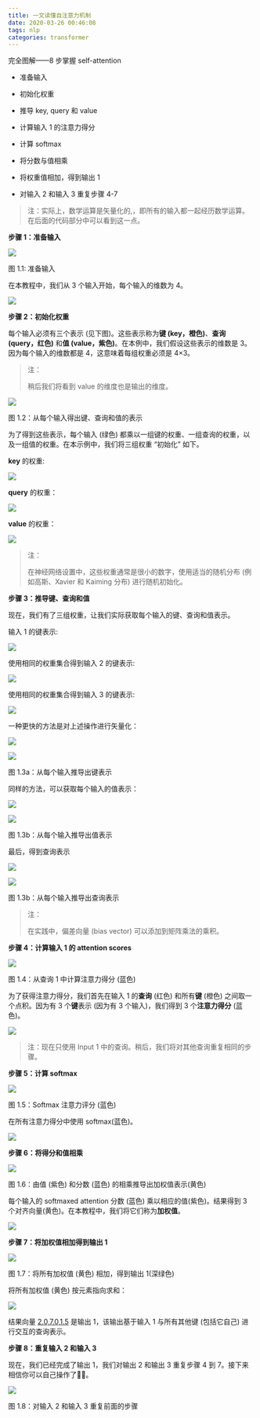 ```yaml
---
title: 一文读懂自注意力机制
date: 2020-03-26 00:46:08
tags: nlp
categories: transformer
---
```

完全图解——8 步掌握 self-attention

*   准备输入
    
*   初始化权重
    
*   推导 key, query 和 value
    
*   计算输入 1 的注意力得分
    
*   计算 softmax
    
*   将分数与值相乘
    
*   将权重值相加，得到输出 1
    
*   对输入 2 和输入 3 重复步骤 4-7
    

> 注：实际上，数学运算是矢量化的,，即所有的输入都一起经历数学运算。在后面的代码部分中可以看到这一点。

**步骤 1：准备输入**

![](https://mmbiz.qpic.cn/mmbiz_png/UicQ7HgWiaUb25aK6bdwziaLcxLWgQXoreOQicZClJhuJ5AVCUIjBpDK60ZYWO9ylicvj9ZFiclzEl9vicnkSXVUHReCg/640?wx_fmt=png)

图 1.1: 准备输入

在本教程中，我们从 3 个输入开始，每个输入的维数为 4。

![](https://mmbiz.qpic.cn/mmbiz_png/UicQ7HgWiaUb25aK6bdwziaLcxLWgQXoreOdOgaWXsVia1Bp223LjovwOXaZZRWVQChSRbB7pjicBIz3fc4H1F7MNibw/640?wx_fmt=png)

**步骤 2：初始化权重**

每个输入必须有三个表示 (见下图)。这些表示称为**键 (key，橙色)**、**查询 (query，红色)** 和**值 (value，紫色)**。在本例中，我们假设这些表示的维数是 3。因为每个输入的维数都是 4，这意味着每组权重必须是 4×3。

> 注：
> 
> 稍后我们将看到 value 的维度也是输出的维度。

![](https://mmbiz.qpic.cn/mmbiz_gif/UicQ7HgWiaUb25aK6bdwziaLcxLWgQXoreOQJv4gzSDiajGlq4KAW4tSatyNkjLgiaHaiaSLJgCwJfr8ANrNRia8edjfA/640?wx_fmt=gif)

图 1.2：从每个输入得出键、查询和值的表示

为了得到这些表示，每个输入 (绿色) 都乘以一组键的权重、一组查询的权重，以及一组值的权重。在本示例中，我们将三组权重 “初始化” 如下。

**key** 的权重:

![](https://mmbiz.qpic.cn/mmbiz_png/UicQ7HgWiaUb25aK6bdwziaLcxLWgQXoreOlxDFr3SpuUIic5NqPmyN9ybKJEKbxiciaCcSwRg4qZjmmpyRI9ibx6ERibA/640?wx_fmt=png)

**query** 的权重：

![](https://mmbiz.qpic.cn/mmbiz_png/UicQ7HgWiaUb25aK6bdwziaLcxLWgQXoreOuNgO0BwEyicxoZiaibeTwp0sO8jsmnx1m0efwAHkzbjvVZibsQConDBUVA/640?wx_fmt=png)

**value** 的权重：

![](https://mmbiz.qpic.cn/mmbiz_png/UicQ7HgWiaUb25aK6bdwziaLcxLWgQXoreOdbmVnxIrH2SCicELdDNxPDucDYHLxpq4PhmgtZZP2y3D29LArub6T9g/640?wx_fmt=png)

> 注：
> 
> 在神经网络设置中，这些权重通常是很小的数字，使用适当的随机分布 (例如高斯、Xavier 和 Kaiming 分布) 进行随机初始化。

**步骤 3：推导键、查询和值**

现在，我们有了三组权重，让我们实际获取每个输入的键、查询和值表示。

输入 1 的键表示:

![](https://mmbiz.qpic.cn/mmbiz_png/UicQ7HgWiaUb25aK6bdwziaLcxLWgQXoreOF2Lrx1lnZib0wjIicP0ib3eic2L1UnCiby90IG8j4M73zLtrCSLBy69h0bQ/640?wx_fmt=png)

使用相同的权重集合得到输入 2 的键表示:

![](https://mmbiz.qpic.cn/mmbiz_png/UicQ7HgWiaUb25aK6bdwziaLcxLWgQXoreO8woaT0sjLcicia6HibF3bUzbWOKhxBqYTteibSQiaTtPibXIs4z0V8wJ8NGw/640?wx_fmt=png)

使用相同的权重集合得到输入 3 的键表示:

![](https://mmbiz.qpic.cn/mmbiz_png/UicQ7HgWiaUb25aK6bdwziaLcxLWgQXoreO6oNztyA7IicU6KWd1RbTwXHF8k7x6T2Je1UGrwLWFSPCfCzMFzciao3Q/640?wx_fmt=png)

一种更快的方法是对上述操作进行矢量化：

![](https://mmbiz.qpic.cn/mmbiz_png/UicQ7HgWiaUb25aK6bdwziaLcxLWgQXoreOJEicibRaGcX8W5aauEiavoKlnhfv0Tiatw650FQbhp7we6kIOdrysXp7ibg/640?wx_fmt=png)

![](https://mmbiz.qpic.cn/mmbiz_gif/UicQ7HgWiaUb25aK6bdwziaLcxLWgQXoreOS7ianhBUubnTDyS25ToRoH0xMWMbjOaqnReWLsPwGxNPcuo2MTVj0dw/640?wx_fmt=gif)

图 1.3a：从每个输入推导出键表示

同样的方法，可以获取每个输入的值表示：

![](https://mmbiz.qpic.cn/mmbiz_png/UicQ7HgWiaUb25aK6bdwziaLcxLWgQXoreOOsMEnZG70eOSgRUQTq542vkKKPMcO1u39L1CPcjDiaD8iakHV99ecjEg/640?wx_fmt=png)

![](https://mmbiz.qpic.cn/mmbiz_gif/UicQ7HgWiaUb25aK6bdwziaLcxLWgQXoreOibDYk76mbtTxJnQGQClwohE3r9IJFiaVHSab2AYL7FDkz0U1hxXY7bWA/640?wx_fmt=gif)

图 1.3b：从每个输入推导出值表示

最后，得到查询表示

![](https://mmbiz.qpic.cn/mmbiz_png/UicQ7HgWiaUb25aK6bdwziaLcxLWgQXoreO7tlj29GNMukWZPbh1yIS2MEnqhEsp3Of0Ls16AiaFtMEc2BX8EIcPow/640?wx_fmt=png)

![](https://mmbiz.qpic.cn/mmbiz_gif/UicQ7HgWiaUb25aK6bdwziaLcxLWgQXoreO6Uzian7wqHicJIK32uWS1L0vt2d5PaHC8jFXvSG8Lq4jvYntIDf2ebZQ/640?wx_fmt=gif)

图 1.3b：从每个输入推导出查询表示

> 注：
> 
> 在实践中，偏差向量 (bias vector) 可以添加到矩阵乘法的乘积。

**步骤 4：计算输入 1 的 attention scores**

![](https://mmbiz.qpic.cn/mmbiz_gif/UicQ7HgWiaUb25aK6bdwziaLcxLWgQXoreOibKCiaxvNpkD7ia1SKrmMcNW6IrkZpib14h14XT9Smb1KJdCbj2CEjUS4w/640?wx_fmt=gif)

图 1.4：从查询 1 中计算注意力得分 (蓝色)

为了获得注意力得分，我们首先在输入 1 的**查询** (红色) 和所有**键** (橙色) 之间取一个点积。因为有 3 个**键**表示 (因为有 3 个输入)，我们得到 3 个**注意力得分** (蓝色)。

![](https://mmbiz.qpic.cn/mmbiz_png/UicQ7HgWiaUb25aK6bdwziaLcxLWgQXoreOT5tfNkseTaNomSSXAGdGZ5xO6HkD3LbUDcibbVp7rTFOX8FUVu5J0LQ/640?wx_fmt=png)

> 注：现在只使用 Input 1 中的查询。稍后，我们将对其他查询重复相同的步骤。

**步骤 5：计算 softmax**  

![](https://mmbiz.qpic.cn/mmbiz_gif/UicQ7HgWiaUb25aK6bdwziaLcxLWgQXoreONMRIiaqibgnjj3Oibu0nTmlZBtMePQRf5bU7ibpcTBddyeMIE6BYpibPDicA/640?wx_fmt=gif)

图 1.5：Softmax 注意力评分 (蓝色)

在所有注意力得分中使用 softmax(蓝色)。

![](https://mmbiz.qpic.cn/mmbiz_png/UicQ7HgWiaUb25aK6bdwziaLcxLWgQXoreOftksofiaZk9qXewG8yWgJ9KSlunDboAR29NEdFU8d7F9TPebyS9n5Mg/640?wx_fmt=png)

**步骤 6：将得分和值相乘**

![](https://mmbiz.qpic.cn/mmbiz_gif/UicQ7HgWiaUb25aK6bdwziaLcxLWgQXoreOQu5EK4SGhENiayrMOBwjWw6ceshT6iaz1elhmYRicupG3ClNFOFGxv2fg/640?wx_fmt=gif)

图 1.6：由值 (紫色) 和分数 (蓝色) 的相乘推导出加权值表示(黄色)

每个输入的 softmaxed attention 分数 (蓝色) 乘以相应的值(紫色)。结果得到 3 个对齐向量(黄色)。在本教程中，我们将它们称为**加权值**。

![](https://mmbiz.qpic.cn/mmbiz_png/UicQ7HgWiaUb25aK6bdwziaLcxLWgQXoreOXnlVqpExicgXGxtibEictO6Mws7GH7Q8mWsZ1MJNcoibzMJsh3zAB5vBZQ/640?wx_fmt=png)

**步骤 7：将加权值相加得到输出 1**

![](https://mmbiz.qpic.cn/mmbiz_gif/UicQ7HgWiaUb25aK6bdwziaLcxLWgQXoreObqqvCsFCIyRnGSU9M5TRSMZDpM4LFh2nYkEc5v4N7RdL2zOtC6sgJg/640?wx_fmt=gif)

图 1.7：将所有加权值 (黄色) 相加，得到输出 1(深绿色)  

将所有加权值 (黄色) 按元素指向求和：

![](https://mmbiz.qpic.cn/mmbiz_png/UicQ7HgWiaUb25aK6bdwziaLcxLWgQXoreOuvtJYwdkECBFu3RsJIic0BJliaHwbcWyugs42pAia1V1KSuCGCsPOJ8nA/640?wx_fmt=png)

结果向量 [2.0,7.0,1.5](深绿色) 是输出 1，该输出基于输入 1 与所有其他键 (包括它自己) 进行交互的查询表示。

**步骤 8：重复输入 2 和输入 3**

现在，我们已经完成了输出 1，我们对输出 2 和输出 3 重复步骤 4 到 7。接下来相信你可以自己操作了👍🏼。

![](https://mmbiz.qpic.cn/mmbiz_gif/UicQ7HgWiaUb25aK6bdwziaLcxLWgQXoreOnMlkEGZ3AUO7Rb0Ag7sguuEe1uddF5DJZAnJtuVBGZnurMzia3SbuGw/640?wx_fmt=gif)

图 1.8：对输入 2 和输入 3 重复前面的步骤

